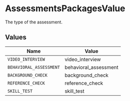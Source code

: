 # AssessmentsPackagesValue

The type of the assessment.


## Values

| Name                    | Value                   |
| ----------------------- | ----------------------- |
| `VIDEO_INTERVIEW`       | video_interview         |
| `BEHAVIORAL_ASSESSMENT` | behavioral_assessment   |
| `BACKGROUND_CHECK`      | background_check        |
| `REFERENCE_CHECK`       | reference_check         |
| `SKILL_TEST`            | skill_test              |